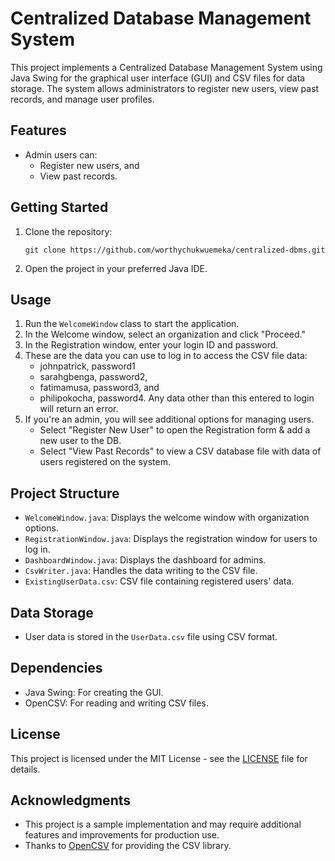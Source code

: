 # Centralized Database Management System

This project implements a Centralized Database Management System using Java Swing for the graphical user interface (GUI) and CSV files for data storage. The system allows administrators to register new users, view past records, and manage user profiles. 

## Features

- Admin users can:
  - Register new users, and
  - View past records.

## Getting Started

1. Clone the repository:
   ```
   git clone https://github.com/worthychukwuemeka/centralized-dbms.git
   ```
2. Open the project in your preferred Java IDE.

## Usage

1. Run the `WelcomeWindow` class to start the application.
2. In the Welcome window, select an organization and click "Proceed."
3. In the Registration window, enter your login ID and password.
4. These are the data you can use to log in to access the CSV file data:
   - johnpatrick, password1
   - sarahgbenga, password2,
   - fatimamusa, password3, and
   - philipokocha, password4.
Any data other than this entered to login will return an error.
5. If you're an admin, you will see additional options for managing users.
   - Select "Register New User" to open the Registration form & add a new user to the DB.
   - Select "View Past Records" to view a CSV database file with data of users registered on the system.

## Project Structure

- `WelcomeWindow.java`: Displays the welcome window with organization options.
- `RegistrationWindow.java`: Displays the registration window for users to log in.
- `DashboardWindow.java`: Displays the dashboard for admins.
- `CsvWriter.java`: Handles the data writing to the CSV file.
- `ExistingUserData.csv`: CSV file containing registered users' data.

## Data Storage

- User data is stored in the `UserData.csv` file using CSV format.

## Dependencies

- Java Swing: For creating the GUI.
- OpenCSV: For reading and writing CSV files.

## License

This project is licensed under the MIT License - see the [LICENSE](LICENSE) file for details.

## Acknowledgments

- This project is a sample implementation and may require additional features and improvements for production use.
- Thanks to [OpenCSV](http://opencsv.sourceforge.net/) for providing the CSV library.
